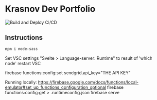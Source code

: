 # Krasnov Dev Portfolio
![Build and Deploy CI/CD](https://github.com/Dennis-Krasnov/Portfolio/workflows/Build%20and%20Deploy%20CI/CD/badge.svg)

## Instructions
```bash
npm i node-sass
```
Set VSC settings "Svelte > Language-server: Runtime" to result of 'which node'
restart VSC




firebase functions:config:set sendgrid.api_key="THE API KEY"


Running locally:
https://firebase.google.com/docs/functions/local-emulator#set_up_functions_configuration_optional
firebase functions:config:get > .runtimeconfig.json
firebase serve